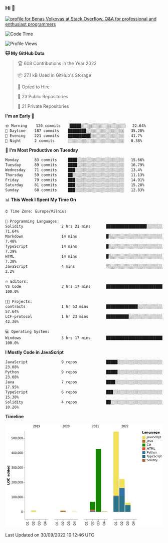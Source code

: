 ### Hi 👋
<a href="https://stackoverflow.com/users/14954249/benas-volkovas"><img src="https://stackoverflow.com/users/flair/14954249.png?theme=dark" width="208" height="58" alt="profile for Benas Volkovas at Stack Overflow, Q&amp;A for professional and enthusiast programmers" title="profile for Benas Volkovas at Stack Overflow, Q&amp;A for professional and enthusiast programmers"></a>

<!--START_SECTION:waka-->
![Code Time](http://img.shields.io/badge/Code%20Time-956%20hrs%2012%20mins-blue)

![Profile Views](http://img.shields.io/badge/Profile%20Views-1-blue)

**🐱 My GitHub Data** 

> 🏆 608 Contributions in the Year 2022
 > 
> 📦 27.1 kB Used in GitHub's Storage 
 > 
> 💼 Opted to Hire
 > 
> 📜 23 Public Repositories 
 > 
> 🔑 21 Private Repositories  
 > 
**I'm an Early 🐤** 

```text
🌞 Morning    120 commits    █████░░░░░░░░░░░░░░░░░░░░   22.64% 
🌆 Daytime    187 commits    ████████░░░░░░░░░░░░░░░░░   35.28% 
🌃 Evening    221 commits    ██████████░░░░░░░░░░░░░░░   41.7% 
🌙 Night      2 commits      ░░░░░░░░░░░░░░░░░░░░░░░░░   0.38%

```
📅 **I'm Most Productive on Tuesday** 

```text
Monday       83 commits     ████░░░░░░░░░░░░░░░░░░░░░   15.66% 
Tuesday      89 commits     ████░░░░░░░░░░░░░░░░░░░░░   16.79% 
Wednesday    71 commits     ███░░░░░░░░░░░░░░░░░░░░░░   13.4% 
Thursday     59 commits     ██░░░░░░░░░░░░░░░░░░░░░░░   11.13% 
Friday       79 commits     ███░░░░░░░░░░░░░░░░░░░░░░   14.91% 
Saturday     81 commits     ███░░░░░░░░░░░░░░░░░░░░░░   15.28% 
Sunday       68 commits     ███░░░░░░░░░░░░░░░░░░░░░░   12.83%

```


📊 **This Week I Spent My Time On** 

```text
⌚︎ Time Zone: Europe/Vilnius

💬 Programming Languages: 
Solidity                 2 hrs 21 mins       ██████████████████░░░░░░░   71.64% 
Markdown                 14 mins             █░░░░░░░░░░░░░░░░░░░░░░░░   7.48% 
TypeScript               14 mins             █░░░░░░░░░░░░░░░░░░░░░░░░   7.39% 
HTML                     14 mins             █░░░░░░░░░░░░░░░░░░░░░░░░   7.38% 
JavaScript               4 mins              ░░░░░░░░░░░░░░░░░░░░░░░░░   2.2%

🔥 Editors: 
VS Code                  3 hrs 17 mins       █████████████████████████   100.0%

🐱‍💻 Projects: 
contracts                1 hr 53 mins        ██████████████░░░░░░░░░░░   57.64% 
LCF-protocol             1 hr 23 mins        ██████████░░░░░░░░░░░░░░░   42.36%

💻 Operating System: 
Windows                  3 hrs 17 mins       █████████████████████████   100.0%

```

**I Mostly Code in JavaScript** 

```text
JavaScript               9 repos             █████░░░░░░░░░░░░░░░░░░░░   23.08% 
Python                   9 repos             █████░░░░░░░░░░░░░░░░░░░░   23.08% 
Java                     7 repos             ████░░░░░░░░░░░░░░░░░░░░░   17.95% 
TypeScript               6 repos             ███░░░░░░░░░░░░░░░░░░░░░░   15.38% 
Solidity                 4 repos             ██░░░░░░░░░░░░░░░░░░░░░░░   10.26%

```


**Timeline**

![Chart not found](https://raw.githubusercontent.com/BenasVolkovas/BenasVolkovas/main/charts/bar_graph.png) 


 Last Updated on 30/09/2022 10:12:46 UTC
<!--END_SECTION:waka-->
